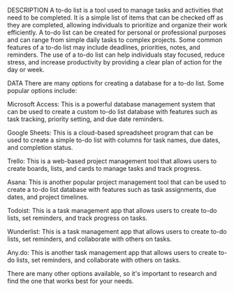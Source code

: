 DESCRIPTION
A to-do list is a tool used to manage tasks and activities that need to be completed. It is a simple list of items that can be checked off as they are completed, allowing individuals to prioritize and organize their work efficiently. A to-do list can be created for personal or professional purposes and can range from simple daily tasks to complex projects. Some common features of a to-do list may include deadlines, priorities, notes, and reminders. The use of a to-do list can help individuals stay focused, reduce stress, and increase productivity by providing a clear plan of action for the day or week.

DATA
There are many options for creating a database for a to-do list. Some popular options include:

Microsoft Access: This is a powerful database management system that can be used to create a custom to-do list database with features such as task tracking, priority setting, and due date reminders.

Google Sheets: This is a cloud-based spreadsheet program that can be used to create a simple to-do list with columns for task names, due dates, and completion status.

Trello: This is a web-based project management tool that allows users to create boards, lists, and cards to manage tasks and track progress.

Asana: This is another popular project management tool that can be used to create a to-do list database with features such as task assignments, due dates, and project timelines.

Todoist: This is a task management app that allows users to create to-do lists, set reminders, and track progress on tasks.

Wunderlist: This is a task management app that allows users to create to-do lists, set reminders, and collaborate with others on tasks.

Any.do: This is another task management app that allows users to create to-do lists, set reminders, and collaborate with others on tasks.

There are many other options available, so it's important to research and find the one that works best for your needs.

